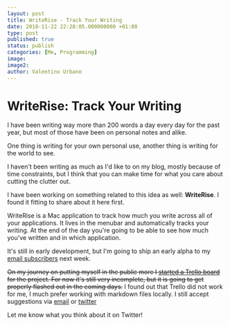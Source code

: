 ```yaml
---
layout: post
title: WriteRise - Track Your Writing
date: 2018-11-22 22:28:05.000000000 +01:00
type: post
published: true
status: publish
categories: [Me, Programming]
image:
image2:
author: Valentino Urbano
---
```


# WriteRise: Track Your Writing

I have been writing way more than 200 words a day every day for the past year, but most of those have been on personal notes and alike.

One thing is writing for your own personal use, another thing is writing for the world to see.

I haven't been writing as much as I'd like to on my blog, mostly because of time constraints, but I think that you can make time for what you care about cutting the clutter out.

I have been working on something related to this idea as well: **WriteRise**. I found it fitting to share about it here first.

WriteRise is a Mac application to track how much you write across all of your applications. It lives in the menubar and automatically tracks your writing. At the end of the day you're going to be able to see how much you've written and in which application.

It's still in early development, but I'm going to ship an early alpha to my [email subscribers][1] next week.

<s>On my journey on putting myself in the public more I [started a Trello board][2] for the project. For now it's still very incomplete, but it is going to get properly flashed out in the coming days.</s> I found out that Trello did not work for me, I much prefer working with markdown files locally. I still accept suggestions via [email][3] or [twitter][4]

Let me know what you think about it on Twitter!

[1]: http://www.valentinourbano.com/newsletter
[2]: /
[3]: /about
[4]: https://twitter.com/valentinourbano
